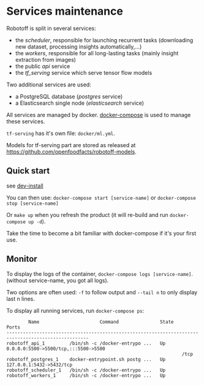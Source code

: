 # Services maintenance

Robotoff is split in several services:

- the _scheduler_, responsible for launching recurrent tasks (downloading new dataset, processing insights automatically,...)
- the _workers_, responsible for all long-lasting tasks (mainly insight extraction from images)
- the public _api_ service
- the _tf\_serving_ service which serve tensor flow models

Two additional services are used:

- a PostgreSQL database (_postgres_ service)
- a Elasticsearch single node (_elasticsearch_ service)

All services are managed by docker. [docker-compose](https://docs.docker.com/compose/) is used to manage these services.

`tf-serving` has it's own file: `docker/ml.yml`.

Models for tf-serving part are stored as released at https://github.com/openfoodfacts/robotoff-models.


## Quick start

see [dev-install](./dev-install.md)

You can then use:
`docker-compose start [service-name]` or `docker-compose stop [service-name]`

Or `make up` when you refresh the product (it will re-build and run `docker-compose up -d`).

Take the time to become a bit familiar with docker-compose if it's your first use.

## Monitor

To display the logs of the container, `docker-compose logs [service-name]`.
(without service-name, you got all logs).

Two options are often used: `-f` to follow output and `--tail n` to only display last n lines.

To display all running services, run `docker-compose ps`:

```
        Name                      Command               State                  Ports                
----------------------------------------------------------------------------------------------------
robotoff_api_1         /bin/sh -c /docker-entrypo ...   Up      0.0.0.0:5500->5500/tcp,:::5500->5500
                                                                /tcp                                
robotoff_postgres_1    docker-entrypoint.sh postg ...   Up      127.0.0.1:5432->5432/tcp            
robotoff_scheduler_1   /bin/sh -c /docker-entrypo ...   Up                                          
robotoff_workers_1     /bin/sh -c /docker-entrypo ...   Up                              
```

